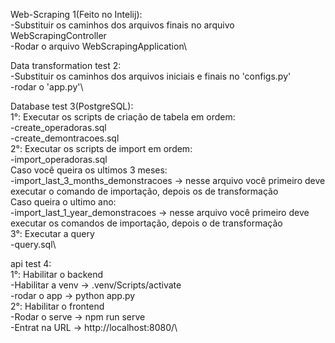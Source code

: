 Web-Scraping 1(Feito no Intelij):\
-Substituir os caminhos dos arquivos finais no arquivo WebScrapingController\
-Rodar o arquivo WebScrapingApplication\

Data transformation test 2:\
-Substituir os caminhos dos arquivos iniciais e finais no 'configs.py'\
-rodar o 'app.py'\

Database test 3(PostgreSQL):\
 1°: Executar os scripts de criação de tabela em ordem:\
	-create_operadoras.sql\
	-create_demontracoes.sql\
 2°: Executar os scripts de import em ordem:\
	-import_operadoras.sql\
	Caso você queira os ultimos 3 meses:\
		-import_last_3_months_demonstracoes -> nesse arquivo você primeiro deve executar o comando de importação, depois os de transformação\
	Caso queira o ultimo ano:\
		-import_last_1_year_demonstracoes ->  nesse arquivo você primeiro deve executar os comandos de importação, depois o de transformação\
 3°: Executar a query\
	-query.sql\

api test 4:\
 1°: Habilitar o backend\
	-Habilitar a venv -> .venv/Scripts/activate\
	-rodar o app -> python app.py\
 2°: Habilitar o frontend\
	-Rodar o serve -> npm run serve\
	-Entrat na URL -> http://localhost:8080/\			

